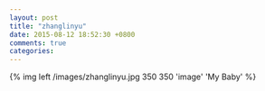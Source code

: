 ```yaml
---
layout: post
title: "zhanglinyu"
date: 2015-08-12 18:52:30 +0800
comments: true
categories: 
---
```


{% img left /images/zhanglinyu.jpg 350 350 'image' 'My Baby' %}
